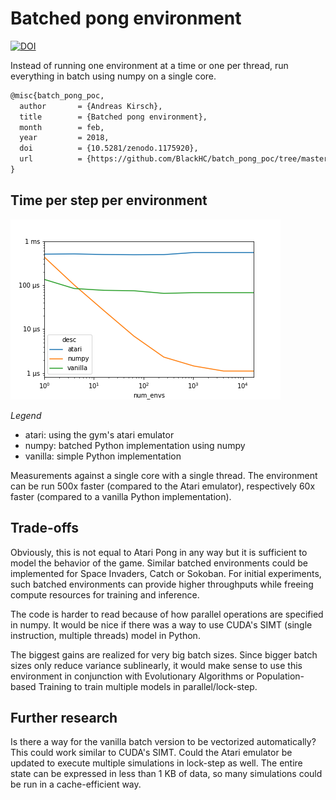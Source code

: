 # Batched pong environment

[![DOI](https://zenodo.org/badge/DOI/10.5281/zenodo.1175920.svg)](https://doi.org/10.5281/zenodo.1175920)

Instead of running one environment at a time or one per thread, run everything 
in batch using numpy on a single core.

```latex
@misc{batch_pong_poc,
  author       = {Andreas Kirsch},
  title        = {Batched pong environment},
  month        = feb,
  year         = 2018,
  doi          = {10.5281/zenodo.1175920},
  url          = {https://github.com/BlackHC/batch_pong_poc/tree/master}
}
```

## Time per step per environment

![Benchmark](notebooks/benchmark.png)

*Legend*

* atari: using the gym's atari emulator
* numpy: batched Python implementation using numpy
* vanilla: simple Python implementation

Measurements against a single core with a single thread. The environment can be 
run 500x faster (compared to the Atari emulator), respectively 60x faster
(compared to a vanilla Python implementation).

## Trade-offs

Obviously, this is not equal to Atari Pong in any way but it is sufficient to
model the behavior of the game. Similar batched environments could be implemented
for Space Invaders, Catch or Sokoban. For initial experiments, such batched 
environments can provide higher throughputs while freeing compute resources
for training and inference.

The code is harder to read because of how parallel operations are specified in
numpy.
It would be nice if there was a way to use CUDA's SIMT (single instruction, 
multiple threads) model in Python.

The biggest gains are realized for very big batch sizes. Since bigger batch sizes
only reduce variance sublinearly, it would make sense to use this environment
in conjunction with Evolutionary Algorithms or Population-based Training to train
multiple models in parallel/lock-step.

## Further research

Is there a way for the vanilla batch version to be vectorized
automatically? This could work similar to CUDA's SIMT.
Could the Atari emulator be updated to execute multiple simulations in lock-step
as well. The entire state can be expressed in less than 1 KB of data, so many
simulations could be run in a cache-efficient way.
 


